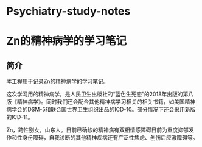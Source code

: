 # Psychiatry-study-notes
# Zn的精神病学的学习笔记

## 简介
本工程用于记录Zn的精神病学的学习笔记。

这次学习用的精神病学，是人民卫生出版社的“蓝色生死恋”的2018年出版的第八版《精神病学》。同时我们还会配合其他精神病学习相关的相关书籍，如美国精神病学会的DSM-5和联合国世界卫生组织出品的ICD-10。部分情况下还会采用新版的ICD-11。

Zn，跨性别女，山东人。目前已确诊的精神病有双相情感障碍目前为重度抑郁发作和性身份障碍，自我诊断的其他精神疾病还有广泛性焦虑、创伤后应激障碍等。
